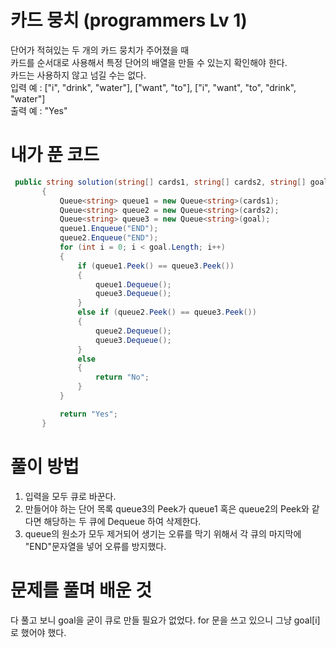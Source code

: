 # 카드 뭉치 (programmers Lv 1)
 단어가 적혀있는 두 개의 카드 뭉치가 주어졌을 때  
 카드를 순서대로 사용해서 특정 단어의 배열을 만들 수 있는지 확인해야 한다.  
 카드는 사용하지 않고 넘길 수는 없다.  
 입력 예 : ["i", "drink", "water"], ["want", "to"],	["i", "want", "to", "drink", "water"]  
 출력 예 : "Yes"
# 내가 푼 코드
 ```cs
  public string solution(string[] cards1, string[] cards2, string[] goal)
        {
            Queue<string> queue1 = new Queue<string>(cards1);
            Queue<string> queue2 = new Queue<string>(cards2);
            Queue<string> queue3 = new Queue<string>(goal);
            queue1.Enqueue("END");
            queue2.Enqueue("END");
            for (int i = 0; i < goal.Length; i++)
            {
                if (queue1.Peek() == queue3.Peek())
                {
                    queue1.Dequeue();
                    queue3.Dequeue();
                }
                else if (queue2.Peek() == queue3.Peek())
                {
                    queue2.Dequeue();
                    queue3.Dequeue();
                }
                else
                {
                    return "No";
                }
            }

            return "Yes";
        }
 ```
# 풀이 방법
 1. 입력을 모두 큐로 바꾼다.
 2. 만들어야 하는 단어 목록 queue3의 Peek가 queue1 혹은 queue2의 Peek와 같다면 해당하는 두 큐에 Dequeue 하여 삭제한다.
 3. queue의 원소가 모두 제거되어 생기는 오류를 막기 위해서 각 큐의 마지막에 "END"문자열을 넣어 오류를 방지했다.
 # 문제를 풀며 배운 것
  다 풀고 보니 goal을 굳이 큐로 만들 필요가 없었다. for 문을 쓰고 있으니 그냥 goal[i]로 했어야 했다.  
